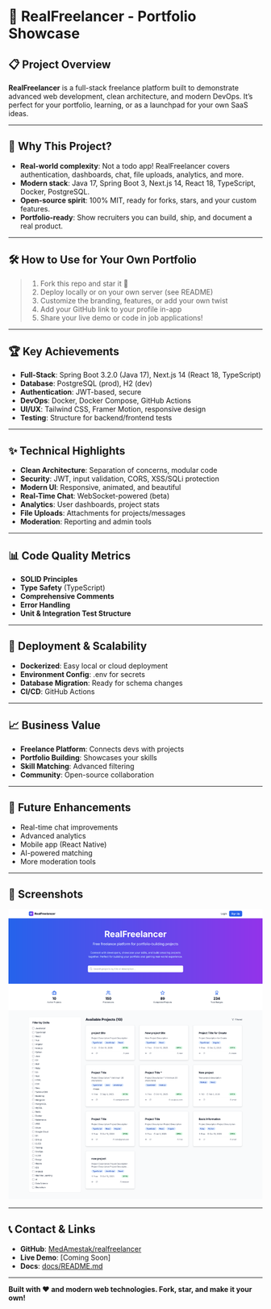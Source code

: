 # 🎯 RealFreelancer - Portfolio Showcase

## 📋 Project Overview

**RealFreelancer** is a full-stack freelance platform built to demonstrate advanced web development, clean architecture, and modern DevOps. It’s perfect for your portfolio, learning, or as a launchpad for your own SaaS ideas.

---

## 🌟 Why This Project?

- **Real-world complexity**: Not a todo app! RealFreelancer covers authentication, dashboards, chat, file uploads, analytics, and more.
- **Modern stack**: Java 17, Spring Boot 3, Next.js 14, React 18, TypeScript, Docker, PostgreSQL.
- **Open-source spirit**: 100% MIT, ready for forks, stars, and your custom features.
- **Portfolio-ready**: Show recruiters you can build, ship, and document a real product.

---

## 🛠️ How to Use for Your Own Portfolio

> 1. Fork this repo and star it 🌟
> 2. Deploy locally or on your own server (see README)
> 3. Customize the branding, features, or add your own twist
> 4. Add your GitHub link to your profile in-app
> 5. Share your live demo or code in job applications!

---

## 🏆 Key Achievements

- **Full-Stack**: Spring Boot 3.2.0 (Java 17), Next.js 14 (React 18, TypeScript)
- **Database**: PostgreSQL (prod), H2 (dev)
- **Authentication**: JWT-based, secure
- **DevOps**: Docker, Docker Compose, GitHub Actions
- **UI/UX**: Tailwind CSS, Framer Motion, responsive design
- **Testing**: Structure for backend/frontend tests

---

## ✨ Technical Highlights

- **Clean Architecture**: Separation of concerns, modular code
- **Security**: JWT, input validation, CORS, XSS/SQLi protection
- **Modern UI**: Responsive, animated, and beautiful
- **Real-Time Chat**: WebSocket-powered (beta)
- **Analytics**: User dashboards, project stats
- **File Uploads**: Attachments for projects/messages
- **Moderation**: Reporting and admin tools

---

## 📊 Code Quality Metrics

- **SOLID Principles**
- **Type Safety** (TypeScript)
- **Comprehensive Comments**
- **Error Handling**
- **Unit & Integration Test Structure**

---

## 🚀 Deployment & Scalability

- **Dockerized**: Easy local or cloud deployment
- **Environment Config**: .env for secrets
- **Database Migration**: Ready for schema changes
- **CI/CD**: GitHub Actions

---

## 📈 Business Value

- **Freelance Platform**: Connects devs with projects
- **Portfolio Building**: Showcases your skills
- **Skill Matching**: Advanced filtering
- **Community**: Open-source collaboration

---

## 🔮 Future Enhancements

- Real-time chat improvements
- Advanced analytics
- Mobile app (React Native)
- AI-powered matching
- More moderation tools

---

## 📸 Screenshots

![App Screenshot](./freelancerscreen.png)

---

## 📞 Contact & Links

- **GitHub**: [MedAmestak/realfreelancer](https://github.com/MedAmestak/realfreelancer)
- **Live Demo**: [Coming Soon]
- **Docs**: [docs/README.md](./docs/README.md)

---

**Built with ❤️ and modern web technologies. Fork, star, and make it your own!** 